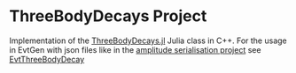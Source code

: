 # ThreeBodyDecays Project

Implementation of the [ThreeBodyDecays.jl](https://github.com/mmikhasenko/ThreeBodyDecays.jl) Julia class in C++.
For the usage in EvtGen with json files like in the [amplitude serialisation project](https://github.com/RUB-EP1/amplitude-serialization/tree/main) see [EvtThreeBodyDecay](https://github.com/H178561/EvtThreeBodyDecay)

